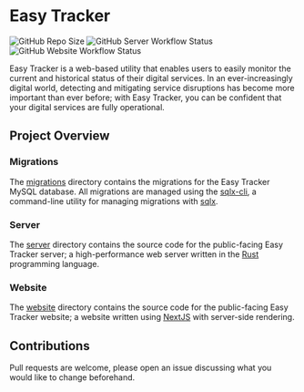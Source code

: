 # Easy Tracker

![GitHub Repo Size](https://img.shields.io/github/repo-size/mdeslippe/easy-tracker?style=for-the-badge)
![GitHub Server Workflow Status](https://img.shields.io/github/actions/workflow/status/mdeslippe/easy-tracker/server-build.yml?label=Server%20Build&style=for-the-badge)
![GitHub Website Workflow Status](https://img.shields.io/github/actions/workflow/status/mdeslippe/easy-tracker/website-build.yml?label=Website%20Build&style=for-the-badge)

Easy Tracker is a web-based utility that enables users to easily monitor the current and historical status of their digital services. In an ever-increasingly digital world, detecting and mitigating service disruptions has become more important than ever before; with Easy Tracker, you can be confident that your digital services are fully operational.

## Project Overview

### Migrations

The [migrations](https://github.com/mdeslippe/easy-tracker/tree/main/migrations) directory contains the migrations for the Easy Tracker MySQL database. All migrations are managed using the [sqlx-cli](https://crates.io/crates/sqlx-cli), a command-line utility for managing migrations with [sqlx](https://github.com/launchbadge/sqlx).

### Server

The [server](https://github.com/mdeslippe/easy-tracker/tree/main/server) directory contains the source code for the public-facing Easy Tracker server; a high-performance web server written in the [Rust](https://www.rust-lang.org/) programming language.

### Website

The [website](https://github.com/mdeslippe/easy-tracker/tree/main/website) directory contains the source code for the public-facing Easy Tracker website;
a website written using [NextJS](https://nextjs.org/) with server-side rendering.

## Contributions

Pull requests are welcome, please open an issue discussing what you would like to change beforehand.
